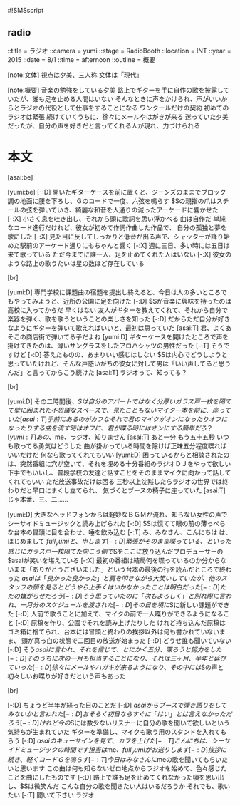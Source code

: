 #!SMSscript

## radio

::title = ラジオ
::camera = yumi
::stage = RadioBooth
::location = INT
::year = 2015
::date = 8/1
::time = afternoon
::outline = 概要

[note:文体]
視点は夕美、三人称
文体は「現代」

[note:概要]
音楽の勉強をしている夕美
路上でギターを手に自作の歌を披露していたが、誰も足を止める人間はいない
そんなときに声をかけられ、声がいいからとラジオの代役として仕事をすることになる
ワンクールだけの契約
初めてのラジオは緊張
続けていくうちに、徐々にメールやはがきが来る
迷っていた夕美だったが、自分の声を好きだと言ってくれる人が現れ、力づけられる

# 本文

[asai:be]

[yumi:be]
[-:D]
開いたギターケースを前に置くと、ジーンズのままでブロック調の地面に腰を下ろし、Ｇのコードで一度、六弦を鳴らす
$Sの親指の爪はスチールの弦を弾いていき、綺麗な和音を人通りの減ったアーケードに響かせた
[-:X]
小さく息を吐き出し、それから頭に歌詞を思い浮かべる
曲は自作だ
単純なコード進行だけれど、彼女が初めて作詞作曲した作品で、
自分の孤独と夢を歌にした
[-:X]
見た目に反してしっかりと低音が出る声で、シャッターが降り始めた駅前のアーケード通りにもちゃんと響く
[-:X]
週に三日、多い時には五日は来て歌っている
ただ今までに誰一人、足を止めてくれた人はいない
[-:X]
彼女のような路上の歌うたいは星の数ほど存在している

[br]

[yumi:D]
専門学校に課題曲の宿題を提出し終えると、今日は人の多いところでもやってみようと、近所の公園に足を向けた
[-:D]
$Sが音楽に興味を持ったのは高校に入ってからだ
早くはない
友人がギターを教えてくれて、それから自分で楽器を弾く、歌を歌うということの楽しさを知った
[-:D]
だからただ自分が好きなようにギターを弾いて歌えればいいと、最初は思っていた
[asai:T]
君、よくあそこの商店街で弾いてる子だよね
[yumi:D]
ギターケースを開けたところで声を掛けてきたのは、薄いサングラスをしたアロハシャツの男性だった
[-:T]
そうですけど
[-:D]
答えたものの、あまりいい感じはしない
$Sは内心でどうしようと思っていたけれど、そんな戸惑いがちの彼女に対して男は「いい声してると思うんだ」と言ってからこう続けた
[asai:T]
ラジオって、知ってる？

[br]

[yumi:D]
その二時間後、$Sは自分のアパートではなく分厚いガラス戸一枚を隔てて壁に囲まれた不思議なスペースで、
見たこともないマイク一本を前に、座っていた
[asai:T]
手前にあるのがカフな
それで君のマイクがオンになったりオフになったりする
曲を流す時はオフに、君が喋る時にはオンにする
簡単だろ？
[yumi:T]
あの、$me、ラジオ、知りません
[asai:T]
あと一分
もう五十五秒
いつも歌ってる勇気はどうした
曲が掛かっている時間を除けば正味五分程度喋ればいいだけだ
何なら歌ってくれてもいい
[yumi:D]
困っているからと相談されたのは、突然番組に穴が空いて、それを埋める十分番組のラジオＤＪをやって欲しい
下手でもいいし、普段学校の友達と話すことをそのままマイクに向かって話してくれてもいい
ただ放送事故だけは困る
三秒以上沈黙したらラジオの世界では終わりだと早口にまくし立てられ、
気づくとブースの椅子に座っていた
[asai:T]
じゃ本番、三、二……

[yumi:D]
大きなヘッドフォンからは軽妙なＢＧＭが流れ、知らない女性の声でシーサイドミュージックと読み上げられた
[-:D]
$Sは慌てて眼の前の薄っぺらな台本の冒頭に目を合わせ、唾を飲み込む
[-:T]
み、みなさん、こんにちは
は、はじめまして
$full_yumiと、申します
[-:D]
緊張がそのまま喋っている、といった感じにガラス戸一枚隔てた向こう側で$Sをここに放り込んだプロデューサーの$asaiが笑いを堪えている
[-:X]
最初の番組は結局何を喋っているのか分からないまま「ありがとうございました」という台本の最後の行を読んだところで終わった
$asaiは「良かった良かった」と肩を叩きながら大笑いしていたが、他のスタッフの顔を見るとどうやら上手くはいかなかったことは明白だった
[-:D]
ただの嫌がらせだろう
[-:D]
そう思っていたのに「次もよろしく」と別れ際に言われ、一月分のスケジュールを渡された
[-:D]
その日を境に$Sに新しい課題ができた
[-:D]
人前で歌うことに加えて、マイクの前で一人喋りができるようになること
[-:D]
原稿を作り、公園でそれを読み上げたりした
けれど持ち込んだ原稿はゴミ箱に捨てられ、台本には冒頭と終わりの挨拶以外は何も書かれていないまま、
頭が真っ白の状態で二回目の放送が始まった
[-:D]
どうせ誰も聞いていない
[-:D]
そう$asaiに言われ、それを信じて、とにかく五分、喋ろうと努力をした
[-:D]
そのうちに次の一月も担当することになり、それは三ヶ月、半年と延びていった
[-:D]
徐々にメールやハガキが来るようになり、その中には$Sの声と初々しいお喋りが好きだという声もあった

[br]

[-:D]
ちょうど半年が経った日のことだ
[-:D]
$asaiからブースで弾き語りをしてみないかと言われた
[-:D]
おそらく初日ならすぐに「はい」とは言えなかっただろう
[-:D]
けれど今の$Sには数少ないリスナーに自分の歌を聞いて欲しいという気持ちが生まれていた
ギターを準備し、マイクも歌う用のスタンドを入れてもらう
[-:D]
$asaiのキューサインを見て、カフを上げた
[-:T]
こんにちは、シーサイドミュージックの時間です
担当は$me、$full_yumiがお送りします
[-:D]
挨拶に続き、軽くコードＧを鳴らす
[-:T]
今日はみなさんに$meの歌を聞いてもらいたいと思います
この曲は何も知らないゼロ地点からラジオを始めて、色々感じたことを曲にしたものです
[-:D]
路上で誰も足を止めてくれなかった頃を思い出し、$Sは微笑んだ
こんな自分の歌を聞きたい人はいるだろうか
それでも、歌いたい
[-:T]
聞いて下さい
ラジオ
